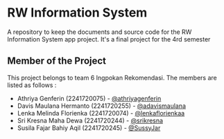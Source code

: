 # RW Information System
A repository to keep the documents and source code for the RW Information System app project. It's a final project for the 4rd semester

## Member of the Project
This project belongs to team 6 Ingpokan Rekomendasi. The members are listed as follows :

* Athriya Genferin (2241720075) - [@athriyagenferin](https://github.com/athriyagenferin)
* Davis Maulana Hermanto (2241720255) - [@adavismaulana](https://github.com/davismaulana)
* Lenka Melinda Florienka (2241720074) - [@lenkaflorienkaa](https://github.com/lenkaflorienkaa)
* Sri Kresna Maha Dewa (2241720244) - [@srikresna](https://github.com/srikresna)
* Susila Fajar Bahiy Aqil (2241720245) - [@SussyJar](https://github.com/SussyJar)
